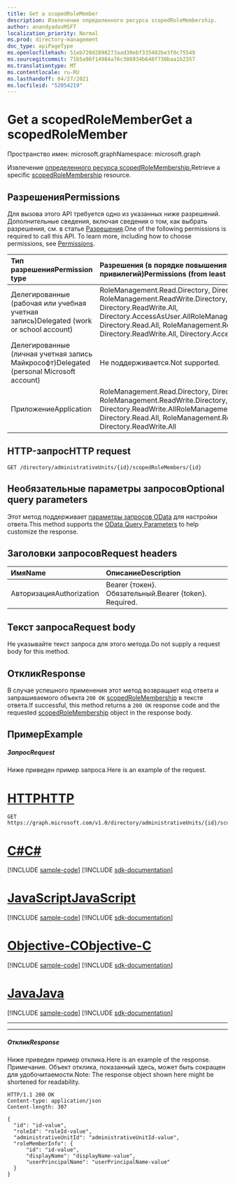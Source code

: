 ```yaml
---
title: Get a scopedRoleMember
description: Извлечение определенного ресурса scopedRoleMembership.
author: anandyadavMSFT
localization_priority: Normal
ms.prod: directory-management
doc_type: apiPageType
ms.openlocfilehash: 51eb720d2898273aad30ebf335402be3f0c75549
ms.sourcegitcommit: 71b5a96f14984a76c386934b648f730baa1b2357
ms.translationtype: MT
ms.contentlocale: ru-RU
ms.lasthandoff: 04/27/2021
ms.locfileid: "52054219"
---
```

# <a name="get-a-scopedrolemember"></a><span data-ttu-id="e8d1b-103">Get a scopedRoleMember</span><span class="sxs-lookup"><span data-stu-id="e8d1b-103">Get a scopedRoleMember</span></span>

<span data-ttu-id="e8d1b-104">Пространство имен: microsoft.graph</span><span class="sxs-lookup"><span data-stu-id="e8d1b-104">Namespace: microsoft.graph</span></span>

<span data-ttu-id="e8d1b-105">Извлечение [определенного ресурса scopedRoleMembership.](../resources/scopedrolemembership.md)</span><span class="sxs-lookup"><span data-stu-id="e8d1b-105">Retrieve a specific [scopedRoleMembership](../resources/scopedrolemembership.md) resource.</span></span>
## <a name="permissions"></a><span data-ttu-id="e8d1b-106">Разрешения</span><span class="sxs-lookup"><span data-stu-id="e8d1b-106">Permissions</span></span>
<span data-ttu-id="e8d1b-p101">Для вызова этого API требуется одно из указанных ниже разрешений. Дополнительные сведения, включая сведения о том, как выбрать разрешения, см. в статье [Разрешения](/graph/permissions-reference).</span><span class="sxs-lookup"><span data-stu-id="e8d1b-p101">One of the following permissions is required to call this API. To learn more, including how to choose permissions, see [Permissions](/graph/permissions-reference).</span></span>


|<span data-ttu-id="e8d1b-109">Тип разрешения</span><span class="sxs-lookup"><span data-stu-id="e8d1b-109">Permission type</span></span>      | <span data-ttu-id="e8d1b-110">Разрешения (в порядке повышения привилегий)</span><span class="sxs-lookup"><span data-stu-id="e8d1b-110">Permissions (from least to most privileged)</span></span>              |
|:--------------------|:---------------------------------------------------------|
|<span data-ttu-id="e8d1b-111">Делегированные (рабочая или учебная учетная запись)</span><span class="sxs-lookup"><span data-stu-id="e8d1b-111">Delegated (work or school account)</span></span> | <span data-ttu-id="e8d1b-112">RoleManagement.Read.Directory, Directory.Read.All, RoleManagement.ReadWrite.Directory, Directory.ReadWrite.All, Directory.AccessAsUser.All</span><span class="sxs-lookup"><span data-stu-id="e8d1b-112">RoleManagement.Read.Directory, Directory.Read.All, RoleManagement.ReadWrite.Directory, Directory.ReadWrite.All, Directory.AccessAsUser.All</span></span>    |
|<span data-ttu-id="e8d1b-113">Делегированные (личная учетная запись Майкрософт)</span><span class="sxs-lookup"><span data-stu-id="e8d1b-113">Delegated (personal Microsoft account)</span></span> | <span data-ttu-id="e8d1b-114">Не поддерживается.</span><span class="sxs-lookup"><span data-stu-id="e8d1b-114">Not supported.</span></span>    |
|<span data-ttu-id="e8d1b-115">Приложение</span><span class="sxs-lookup"><span data-stu-id="e8d1b-115">Application</span></span> | <span data-ttu-id="e8d1b-116">RoleManagement.Read.Directory, Directory.Read.All, RoleManagement.ReadWrite.Directory, Directory.ReadWrite.All</span><span class="sxs-lookup"><span data-stu-id="e8d1b-116">RoleManagement.Read.Directory, Directory.Read.All, RoleManagement.ReadWrite.Directory, Directory.ReadWrite.All</span></span> |

## <a name="http-request"></a><span data-ttu-id="e8d1b-117">HTTP-запрос</span><span class="sxs-lookup"><span data-stu-id="e8d1b-117">HTTP request</span></span>
<!-- { "blockType": "ignored" } -->
```http
GET /directory/administrativeUnits/{id}/scopedRoleMembers/{id}
```
## <a name="optional-query-parameters"></a><span data-ttu-id="e8d1b-118">Необязательные параметры запросов</span><span class="sxs-lookup"><span data-stu-id="e8d1b-118">Optional query parameters</span></span>
<span data-ttu-id="e8d1b-119">Этот метод поддерживает [параметры запросов OData](/graph/query-parameters) для настройки ответа.</span><span class="sxs-lookup"><span data-stu-id="e8d1b-119">This method supports the [OData Query Parameters](/graph/query-parameters) to help customize the response.</span></span>

## <a name="request-headers"></a><span data-ttu-id="e8d1b-120">Заголовки запросов</span><span class="sxs-lookup"><span data-stu-id="e8d1b-120">Request headers</span></span>
| <span data-ttu-id="e8d1b-121">Имя</span><span class="sxs-lookup"><span data-stu-id="e8d1b-121">Name</span></span>      |<span data-ttu-id="e8d1b-122">Описание</span><span class="sxs-lookup"><span data-stu-id="e8d1b-122">Description</span></span>|
|:----------|:----------|
| <span data-ttu-id="e8d1b-123">Авторизация</span><span class="sxs-lookup"><span data-stu-id="e8d1b-123">Authorization</span></span>  | <span data-ttu-id="e8d1b-p102">Bearer {токен}. Обязательный.</span><span class="sxs-lookup"><span data-stu-id="e8d1b-p102">Bearer {token}. Required.</span></span> |

## <a name="request-body"></a><span data-ttu-id="e8d1b-126">Текст запроса</span><span class="sxs-lookup"><span data-stu-id="e8d1b-126">Request body</span></span>
<span data-ttu-id="e8d1b-127">Не указывайте текст запроса для этого метода.</span><span class="sxs-lookup"><span data-stu-id="e8d1b-127">Do not supply a request body for this method.</span></span>

## <a name="response"></a><span data-ttu-id="e8d1b-128">Отклик</span><span class="sxs-lookup"><span data-stu-id="e8d1b-128">Response</span></span>

<span data-ttu-id="e8d1b-129">В случае успешного применения этот метод возвращает код ответа и запрашиваемого объекта `200 OK` [scopedRoleMembership](../resources/scopedrolemembership.md) в тексте ответа.</span><span class="sxs-lookup"><span data-stu-id="e8d1b-129">If successful, this method returns a `200 OK` response code and the requested [scopedRoleMembership](../resources/scopedrolemembership.md) object in the response body.</span></span>
## <a name="example"></a><span data-ttu-id="e8d1b-130">Пример</span><span class="sxs-lookup"><span data-stu-id="e8d1b-130">Example</span></span>
##### <a name="request"></a><span data-ttu-id="e8d1b-131">Запрос</span><span class="sxs-lookup"><span data-stu-id="e8d1b-131">Request</span></span>
<span data-ttu-id="e8d1b-132">Ниже приведен пример запроса.</span><span class="sxs-lookup"><span data-stu-id="e8d1b-132">Here is an example of the request.</span></span>


# <a name="http"></a>[<span data-ttu-id="e8d1b-133">HTTP</span><span class="sxs-lookup"><span data-stu-id="e8d1b-133">HTTP</span></span>](#tab/http)
<!-- {
  "blockType": "request",
  "name": "get_scopedrolemember_1"
}-->
```msgraph-interactive
GET https://graph.microsoft.com/v1.0/directory/administrativeUnits/{id}/scopedRoleMembers/{id}
```
# <a name="c"></a>[<span data-ttu-id="e8d1b-134">C#</span><span class="sxs-lookup"><span data-stu-id="e8d1b-134">C#</span></span>](#tab/csharp)
[!INCLUDE [sample-code](../includes/snippets/csharp/get-scopedrolemember-1-csharp-snippets.md)]
[!INCLUDE [sdk-documentation](../includes/snippets/snippets-sdk-documentation-link.md)]

# <a name="javascript"></a>[<span data-ttu-id="e8d1b-135">JavaScript</span><span class="sxs-lookup"><span data-stu-id="e8d1b-135">JavaScript</span></span>](#tab/javascript)
[!INCLUDE [sample-code](../includes/snippets/javascript/get-scopedrolemember-1-javascript-snippets.md)]
[!INCLUDE [sdk-documentation](../includes/snippets/snippets-sdk-documentation-link.md)]

# <a name="objective-c"></a>[<span data-ttu-id="e8d1b-136">Objective-C</span><span class="sxs-lookup"><span data-stu-id="e8d1b-136">Objective-C</span></span>](#tab/objc)
[!INCLUDE [sample-code](../includes/snippets/objc/get-scopedrolemember-1-objc-snippets.md)]
[!INCLUDE [sdk-documentation](../includes/snippets/snippets-sdk-documentation-link.md)]

# <a name="java"></a>[<span data-ttu-id="e8d1b-137">Java</span><span class="sxs-lookup"><span data-stu-id="e8d1b-137">Java</span></span>](#tab/java)
[!INCLUDE [sample-code](../includes/snippets/java/get-scopedrolemember-1-java-snippets.md)]
[!INCLUDE [sdk-documentation](../includes/snippets/snippets-sdk-documentation-link.md)]

---


---

##### <a name="response"></a><span data-ttu-id="e8d1b-138">Отклик</span><span class="sxs-lookup"><span data-stu-id="e8d1b-138">Response</span></span>
<span data-ttu-id="e8d1b-139">Ниже приведен пример отклика.</span><span class="sxs-lookup"><span data-stu-id="e8d1b-139">Here is an example of the response.</span></span> <span data-ttu-id="e8d1b-140">Примечание. Объект отклика, показанный здесь, может быть сокращен для удобочитаемости.</span><span class="sxs-lookup"><span data-stu-id="e8d1b-140">Note: The response object shown here might be shortened for readability.</span></span>
<!-- {
  "blockType": "response",
  "truncated": true,
  "@odata.type": "microsoft.graph.scopedRoleMembership"
} -->
```http
HTTP/1.1 200 OK
Content-type: application/json
Content-length: 307

{
  "id": "id-value",
  "roleId": "roleId-value",
  "administrativeUnitId": "administrativeUnitId-value",
  "roleMemberInfo": {
      "id": "id-value",
      "displayName": "displayName-value",
      "userPrincipalName": "userPrincipalName-value"
  }
}
```

<!-- uuid: 8fcb5dbc-d5aa-4681-8e31-b001d5168d79
2015-10-25 14:57:30 UTC -->
<!--
{
  "type": "#page.annotation",
  "description": "List scopedRoleMembers",
  "keywords": "",
  "section": "documentation",
  "tocPath": "",
  "suppressions": [
  ]
}
-->
